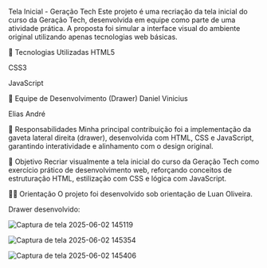 Tela Inicial - Geração Tech
Este projeto é uma recriação da tela inicial do curso da Geração Tech, desenvolvida em equipe como parte de uma atividade prática. A proposta foi simular a interface visual do ambiente original utilizando apenas tecnologias web básicas.

🔧 Tecnologias Utilizadas
HTML5

CSS3

JavaScript

👥 Equipe de Desenvolvimento (Drawer)
Daniel Vinicius

Elias André

💼 Responsabilidades
Minha principal contribuição foi a implementação da gaveta lateral direita (drawer), desenvolvida com HTML, CSS e JavaScript, garantindo interatividade e alinhamento com o design original.

📌 Objetivo
Recriar visualmente a tela inicial do curso da Geração Tech como exercício prático de desenvolvimento web, reforçando conceitos de estruturação HTML, estilização com CSS e lógica com JavaScript.

👨‍🏫 Orientação
O projeto foi desenvolvido sob orientação de Luan Oliveira.

Drawer desenvolvido:


![Captura de tela 2025-06-02 145119](https://github.com/user-attachments/assets/c117e804-92d5-4ca5-8575-0af0642b9911)



![Captura de tela 2025-06-02 145354](https://github.com/user-attachments/assets/95f066cc-064d-44e9-8739-fdb605ea895b)

![Captura de tela 2025-06-02 145406](https://github.com/user-attachments/assets/c689e9ca-feef-48be-8cd5-df284ed6f030)
